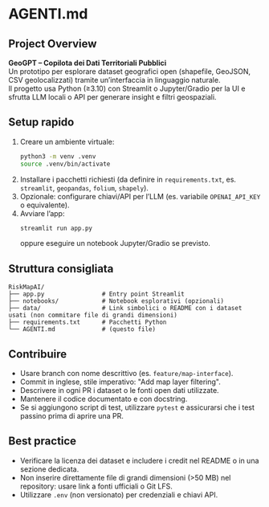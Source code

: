 # AGENTI.md

## Project Overview
**GeoGPT – Copilota dei Dati Territoriali Pubblici**  
Un prototipo per esplorare dataset geografici open (shapefile, GeoJSON, CSV geolocalizzati) tramite un’interfaccia in linguaggio naturale.  
Il progetto usa Python (≥3.10) con Streamlit o Jupyter/Gradio per la UI e sfrutta LLM locali o API per generare insight e filtri geospaziali.

## Setup rapido
1. Creare un ambiente virtuale:
   ```bash
   python3 -m venv .venv
   source .venv/bin/activate
   ```
2. Installare i pacchetti richiesti (da definire in `requirements.txt`, es. `streamlit`, `geopandas`, `folium`, `shapely`).
3. Opzionale: configurare chiavi/API per l’LLM (es. variabile `OPENAI_API_KEY` o equivalente).
4. Avviare l’app:
   ```bash
   streamlit run app.py
   ```
   oppure eseguire un notebook Jupyter/Gradio se previsto.

## Struttura consigliata
```
RiskMapAI/
├── app.py                # Entry point Streamlit
├── notebooks/            # Notebook esplorativi (opzionali)
├── data/                 # Link simbolici o README con i dataset usati (non commitare file di grandi dimensioni)
├── requirements.txt      # Pacchetti Python
└── AGENTI.md             # (questo file)
```

## Contribuire
- Usare branch con nome descrittivo (es. `feature/map-interface`).
- Commit in inglese, stile imperativo: "Add map layer filtering".
- Descrivere in ogni PR i dataset o le fonti open dati utilizzate.
- Mantenere il codice documentato e con docstring.
- Se si aggiungono script di test, utilizzare `pytest` e assicurarsi che i test passino prima di aprire una PR.

## Best practice
- Verificare la licenza dei dataset e includere i credit nel README o in una sezione dedicata.
- Non inserire direttamente file di grandi dimensioni (>50 MB) nel repository: usare link a fonti ufficiali o Git LFS.
- Utilizzare `.env` (non versionato) per credenziali e chiavi API.

